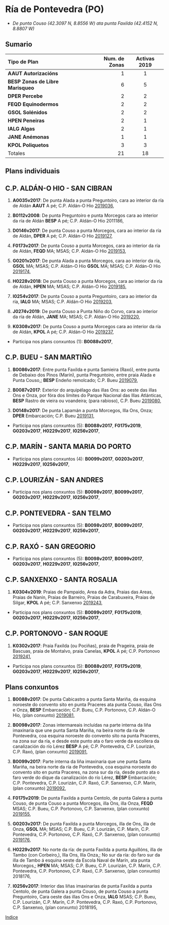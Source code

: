 
# Ría de Pontevedra (PO)

* _De punta Couso (42.3097 N, 8.8556 W) ata punta Faxilda (42.4152 N, 8.8807 W)_


## Sumario


|Tipo de Plan | Num. de Zonas| Activas 2019 |
|:------------|--------------:|:-----------:|
|__AAUT Autorizacións__| 1 | 1 |
|__BESP Zonas de Libre Marisqueo__| 6 | 5 |
|__DPER Percebe__| 2 | 2 |
|__FEQD Equinodermos__| 2 | 2 |
|__GSOL Solénidos__| 2 | 2 |
|__HPEN Peneiras__| 2 | 1 |
|__IALG Algas__| 2 | 1 |
|__JANE Anémonas__| 1 | 1 |
|__KPOL Poliquetos__| 3 | 3 |
|Totales| 21 | 18 |


## Plans individuais

## C.P. ALDÁN-O HIO - SAN CIBRAN

1. __A0035v2017__: De punta Alada a punta Preguntoiro, cara ao interior da ría de Aldán __AAUT__ A pé; C.P. Aldán-O Hio [2019036](https://galirema.wikia.org/es/wiki/Pexma2019AAUT036),

1. __B0112v2008__: De punta Preguntoiro e punta Morcegos cara ao interior da ría de Aldán __BESP__ A pé; C.P. Aldán-O Hio 2011186,

1. __D0146v2017__: De punta Couso a punta Morcegos, cara ao interior da ría de Aldán, __DPER__ A pé; C.P. Aldán-O Hio [2019127](https://galirema.wikia.org/es/wiki/Pexma2019DPER127),

1. __F0173v2017__: De punta Couso a punta Morcegos, cara ao interior da ría de Aldán, __FEQD__ MA; MSAS; C.P. Aldán-O Hio [2019153](https://galirema.wikia.org/es/wiki/Pexma2019FEQD153),

1. __G0201v2017__: De punta Alada a punta Morcegos, cara ao interior da ría, __GSOL__ MA; MSAS; C.P. Aldán-O Hio __GSOL__ MA; MSAS; C.P. Aldán-O Hio [2019174](https://galirema.wikia.org/es/wiki/Pexma2019GSOL174),

1. __H0228v2018__: De punta Couso a punta Morcegos, cara ao interior da ría de Aldán, __HPEN__ MA; MSAS; C.P. Aldán-O Hio [2019185](https://galirema.wikia.org/es/wiki/Pexma2019HPEN185),

1. __I0254v2017__: De punta Couso a punta Preguntoiro, cara ao interior da ría, __IALG__ MA; MSAS; C.P. Aldán-O Hio [2019203](https://galirema.wikia.org/es/wiki/Pexma2019IALG203),

1. __J0274v2019__: De punta Couso a Punta Niño do Corvo, cara ao interior da ría de Aldán, __JANE__ MA; MSAS; C.P. Aldán-O Hio [2019220](https://galirema.wikia.org/es/wiki/Pexma2019JANE220),

1. __K0308v2017__: De punta Couso a punta Morcegos cara ao interior da ría de Aldán, __KPOL__ A pé; C.P. Aldán-O Hio [2019237](https://galirema.wikia.org/es/wiki/Pexma2019KPOL237),

+ Participa nos plans conxuntos (1): __B0088v2017__,


## C.P. BUEU - SAN MARTIÑO

1. __B0086v2017__: Entre punta Faxilda e punta Samieira (Raxó), entre punta de Debaixo dos Pinos (Marín), punta Preguntoiro, entre praia Alada e Punta Couso,; __BESP__ Endeño remolcado; C.P. Bueu [2019079](https://galirema.wikia.org/es/wiki/Pexma2019BESP079),

1. __B0087v2017__: Exterior do arquipélago das illas Ons: ao oeste das illas Ons e Onza, por fóra dos límites do Parque Nacional das Illas Atlánticas, __BESP__ Rastro de vieira ou voandeira; (para rabioso), C.P. Bueu [2019080](https://galirema.wikia.org/es/wiki/Pexma2019BESP080),

1. __D0148v2017__: De punta Lapamán a punta Morcegos, Illa Ons, Onza; __DPER__ Embarcación; C.P. Bueu [2019131](https://galirema.wikia.org/es/wiki/Pexma2019DPER131),

+ Participa nos plans conxuntos (5): __B0088v2017__, __F0175v2019__, __G0203v2017__, __H0229v2017__, __I0256v2017__,

## C.P. MARÍN - SANTA MARIA DO PORTO

+ Participa nos plans conxuntos (4): __B0099v2017__, __G0203v2017__, __H0229v2017__, __I0256v2017__,

## C.P. LOURIZÁN - SAN ANDRES

+ Participa nos plans conxuntos (5): __B0098v2017__, __B0099v2017__, __G0203v2017__, __H0229v2017__, __I0256v2017__,

## C.P. PONTEVEDRA - SAN TELMO

+ Participa nos plans conxuntos (5): __B0098v2017__, __B0099v2017__, __G0203v2017__, __H0229v2017__, __I0256v2017__,

## C.P. RAXÓ - SAN GREGORIO

+ Participa nos plans conxuntos (5): __B0098v2017__, __B0099v2017__, __G0203v2017__, __H0229v2017__, __I0256v2017__,

## C.P. SANXENXO - SANTA ROSALIA

1. __K0304v2019__: Praias de Pampaido, Area da Adra, Praias das Areas, Praias de Nanín, Praias de Barreiro, Praias de Carabuxeira, Praias de Silgar, __KPOL__ A pé; C.P. Sanxenxo [2019243](https://galirema.wikia.org/es/wiki/Pexma2019KPOL243),

+ Participa nos plans conxuntos (5): __B0099v2017__, __F0175v2019__, __G0203v2017__,  __H0229v2017__, __I0256v2017__,

## C.P. PORTONOVO - SAN ROQUE

1. __K0302v2017__: Praia Faxilda (ou Pociñas), praia de Prageira, praia de Bascuas, praia de Montalvo, praia Canelas, __KPOL__ A pé; C.P. Portonovo [2019241](https://galirema.wikia.org/es/wiki/Pexma2019KPOL241),

+ Participa nos plans conxuntos (5): __B0088v2017__, __F0175v2019__, __G0203v2017__, __H0229v2017__, __I0256v2017__,


## Plans conxuntos

1. __B0088v2017__: De punta Cabicastro a punta Santa Mariña, da esquina noroeste do convento sito en punta Praceres ata punta Couso, illas Ons e Onza, __BESP__ Embarcación; C.P. Bueu, C.P. Portonovo, C.P. Aldán-O Hio, (plan conxunto) [2019081](https://galirema.wikia.org/es/wiki/Pexma2019BESP081),

1. __B0098v2017__: Zonas intermareais incluídas na parte interna da liña imaxinaria que une punta Santa Mariña, na beira norte da ría de Pontevedra, coa esquina noroeste do convento sito na punta Praceres, na zona sur da ría, e desde este punto ata o faro verde da escollera da canalización do río Lérez __BESP__ A pé; C.P. Pontevedra, C.P. Lourizán, C.P. Raxó, (plan conxunto) [2019091](https://galirema.wikia.org/es/wiki/Pexma2019BESP091),

1. __B0099v2017__: Parte interna da liña imaxinaria que une punta Santa Mariña, na beira norte da ría de Pontevedra, coa esquina noroeste do convento sito en punta Praceres, na zona sur da ría, desde punto ata o faro verde do dique da canalización do río Lérez, __BESP__ Embarcación; C.P. Pontevedra, C.P. Lourizán, C.P. Raxó, C.P. Sanxenxo, C.P. Marín, (plan conxunto) [2019092](https://galirema.wikia.org/es/wiki/Pexma2019BESP092),

1. __F0175v2019__: De punta Faxilda a punta Centolo, de punta Galera a punta Couso, de punta Couso a punta Morcegos, illa Ons, illa Onza, __FEQD__ MSAS; C.P. Bueu, C.P. Portonovo, C.P. Sanxenxo, (plan conxunto) [2019155](https://galirema.wikia.org/es/wiki/Pexma2019FEQD155),

1. __G0203v2017__: De punta Faxilda a punta Morcegos, illa de Ons, illa de Onza, __GSOL__ MA; MSAS; C.P. Bueu, C.P. Lourizán, C.P. Marín, C.P. Pontevedra, C.P. Portonovo, C.P. Raxó, C.P. Sanxenxo, (plan conxunto) [2019176](https://galirema.wikia.org/es/wiki/Pexma2019GSOL176),

1. __H0229v2017__: No norte da ría: de punta Faxilda a punta Aguillóns, illa de Tambo (con Corbeiro,), Illa Ons, Illa Onza,; No sur da ría: do faro sur da illa de Tambo á esquina oeste da Escola Naval de Marín, ata punta Morcegos,; __HPEN__ MA; MSAS; C.P. Bueu, C.P. Lourizán, C.P. Marín, C.P. Pontevedra, C.P. Portonovo, C.P. Raxó, C.P. Sanxenxo, (plan conxunto) 2018176,

1. __I0256v2017__: Interior das liñas imaxinarias de punta Faxilda a punta Centolo, de punta Galera a punta Couso, de punta Couso a punta Preguntoiro, Cara oeste das illas Ons e Onza, __IALG__ MSAS; C.P. Bueu, C.P. Lourizán, C.P. Marín, C.P. Pontevedra, C.P. Raxó, C.P. Portonovo, C.P. Sanxenxo, (plan conxunto) 2018195,



[Indice](indicesZonasProduccion.md)




 [Sigremar]: https://goo.gl/glKrkM
 [plans anuais de explotación]: http://goo.gl/4k6J1

